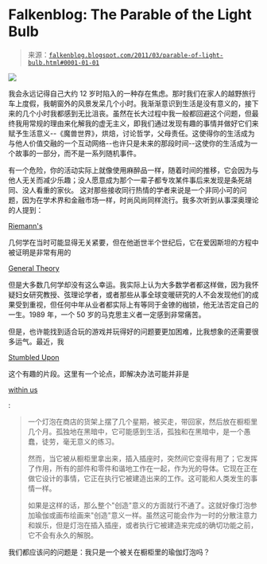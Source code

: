 <!--yml

category: 未分类

date: 2024-05-12 21:06:40

-->

# Falkenblog: The Parable of the Light Bulb

> 来源：[`falkenblog.blogspot.com/2011/03/parable-of-light-bulb.html#0001-01-01`](http://falkenblog.blogspot.com/2011/03/parable-of-light-bulb.html#0001-01-01)

![](https://blogger.googleusercontent.com/img/b/R29vZ2xl/AVvXsEisPEj44hxbJIq-dVipVx4bS6peMbZmyXRJ9nsYR0kvH4XjZjxuHSoCXWbdoMJw4ZjCWNqcz9qmn4SHz6BeRwTvY8aPT0QpeFwezORNBojivXiBIa3M60c94oAFgPaCxzY2tOxf-g/s1600/lightbulb1.jpg)

我会永远记得自己大约 12 岁时陷入的一种存在焦虑。那时我们在家人的越野旅行车上度假，我朝窗外的风景发呆几个小时。我渐渐意识到生活是没有意义的，接下来的几个小时我都感到无比沮丧。虽然在长大过程中我一般都回避这个问题，但最终我用常规的理由来化解我的虚无主义，即我们通过发现有趣的事情并做好它们来赋予生活意义--《魔兽世界》，烘焙，讨论哲学，父母责任。这使得你的生活成为与他人价值交融的一个互动网络--也许只是未来的那段时间--这使你的生活成为一个故事的一部分，而不是一系列随机事件。

有一个危险，你的活动实际上就像使用麻醉品一样，随着时间的推移，它会因为与他人无关而减少乐趣；没人愿意成为那个一辈子都专攻某件事后来发现是条死胡同、没人看重的家伙。 这对那些接收同行热情的学者来说是一个非同小可的问题，因为在学术界和金融市场一样，时尚风尚同样流行。我多次听到从事深奥理论的人提到：

[Riemann's](http://en.wikipedia.org/wiki/Bernhard_Riemann)

几何学在当时可能显得无关紧要，但在他逝世半个世纪后，它在爱因斯坦的方程中被证明是非常有用的

[General Theory](http://en.wikipedia.org/wiki/Mathematics_of_general_relativity)

但是大多数几何学却没有这么幸运。我实际上认为大多数学者都这样做，因为我怀疑妇女研究教授、弦理论学者，或者那些从事全球变暖研究的人不会发现他们的成果受到重视，但任何中年从业者都实际上有等同于金镣的枷锁，他无法否定自己的一生。1989 年，一个 50 岁的马克思主义者一定感到非常痛苦。

但是，也许能找到适合玩的游戏并玩得好的问题要更加困难，比我想象的还需要很多运气。最近，我

[Stumbled Upon](http://www.stumbleupon.com/home/)

这个有趣的片段。这里有一个论点，即解决办法可能并非是

[within us](http://www.livereal.com/psychology_arena/whats_the_problem/meaninglessness.htm)

:

> 一个灯泡在商店的货架上摆了几个星期，被买走，带回家，然后放在橱柜里几个月。孤独地在黑暗中，它可能感到生活，孤独和在黑暗中，是一个愚蠢，徒劳，毫无意义的练习。
> 
> 然而，当它被从橱柜里拿出来，插入插座时，突然间它变得有用了；它发挥了作用，所有的部件和零件和谐地工作在一起，作为光的导体。它现在正在做它设计的事情，它正在执行它被建造出来的工作。这可能和人类发生的事情一样。
> 
> 如果是这样的话，那么整个"创造"意义的方面就行不通了。这就好像灯泡参加瑜伽或画布绘画来"创造"意义一样。虽然这可能会作为一时的分散注意力和娱乐，但是灯泡在插入插座，或者执行它被建造来完成的确切功能之前，它不会有永久的解脱。

我们都应该问的问题是：我只是一个被关在橱柜里的瑜伽灯泡吗？
